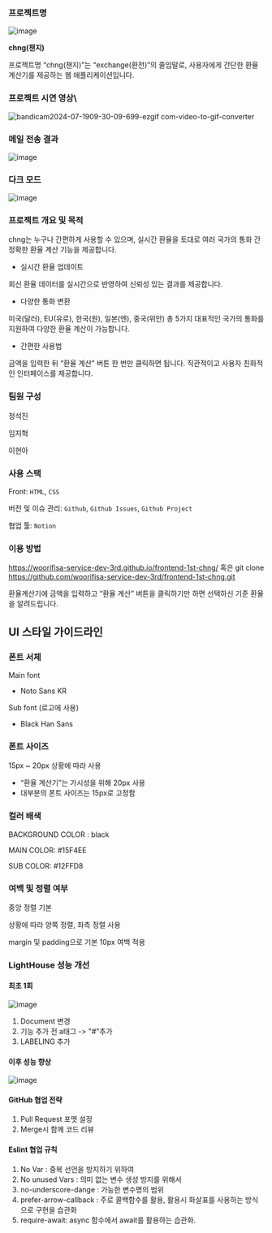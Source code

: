 ### 프로젝트명

![image](https://github.com/user-attachments/assets/71904e49-2002-445e-aaeb-6038e2c47832)


**chng(챈지)**

프로젝트명 “chng(챈지)”는 “exchange(환전)”의 줄임말로, 사용자에게 간단한 환율 계산기를 제공하는 웹 애플리케이션입니다.



### 프로젝트 시연 영상\
![bandicam2024-07-1909-30-09-699-ezgif com-video-to-gif-converter](https://github.com/user-attachments/assets/d009bed9-0213-4e7d-8dfb-ac2f047f2fd6)

### 메일 전송 결과
![image](https://github.com/user-attachments/assets/47bb866a-ed2b-4b9d-aa4d-e76e7c8ccccf)

### 다크 모드 
![image](https://github.com/user-attachments/assets/e98b6357-a0a0-4852-a9a8-ac9a3ea15d6d)


### 프로젝트 개요 및 목적

chng는 누구나 간편하게 사용할 수 있으며, 실시간 환율을 토대로 여러 국가의 통화 간 정확한 환율 계산 기능을 제공합니다.

- 실시간 환율 업데이트

회신 환율 데이터를 실시간으로 반영하여 신뢰성 있는 결과를 제공합니다.

- 다양한 통화 변환

미국(달러), EU(유로), 한국(원), 일본(엔), 중국(위안) 총 5가지 대표적인 국가의 통화를 지원하여 다양한 환율 계산이 가능합니다.

- 간편한 사용법

금액을 입력한 뒤 “환율 계산” 버튼 한 번만 클릭하면 됩니다. 직관적이고 사용자 친화적인 인터페이스를 제공합니다.

  

### 팀원 구성

정석진

임지혁

이현아

  

### 사용 스택

Front: `HTML`, `CSS`

버전 및 이슈 관리: `Github`, `Github Issues`, `Github Project`

협업 툴: `Notion`

  

### 이용 방법

https://woorifisa-service-dev-3rd.github.io/frontend-1st-chng/
혹은
git clone https://github.com/woorifisa-service-dev-3rd/frontend-1st-chng.git

환율계산기에 금액을 입력하고 “환율 계산” 버튼을 클릭하기만 하면 선택하신 기준 환율을 알려드립니다.

  

## UI 스타일 가이드라인

### 폰트 서체

Main font

- Noto Sans KR

Sub font (로고에 사용)

- Black Han Sans

  

### 폰트 사이즈

15px ~ 20px 상황에 따라 사용

- “환율 계산기”는 가시성을 위해 20px 사용
- 대부분의 폰트 사이즈는 15px로 고정함

  

### 컬러 배색

BACKGROUND COLOR : black

MAIN COLOR:  #15F4EE 

SUB COLOR: #12FFD8

  

### 여백 및 정렬 여부

중앙 정렬 기본

상황에 따라 양쪽 정렬, 좌측 정렬 사용

margin 및 padding으로 기본 10px 여백 적용


### LightHouse 성능 개선


#### 최초 1회
![image](https://github.com/woorifisa-service-dev-3rd/frontend-1st-chng/assets/123541776/560bd3cd-bb57-4094-b6b9-1c8a649a7b87)

1. Document 변경
2. 기능 추가 전 a태그 -> "#"추가
3. LABELING 추가

#### 이후 성능 향상

![image](https://github.com/woorifisa-service-dev-3rd/frontend-1st-chng/assets/123541776/7c186cdf-0006-41e3-b759-dc1acac28ba6)


#### GitHub 협업 전략
1. Pull Request 포멧 설정
2. Merge시 함께 코드 리뷰

#### Eslint 협업 규칙
1. No Var : 중복 선언을 방지하기 위하여
2. No unused Vars : 의미 없는 변수 생성 방지를 위해서
3. no-underscore-dange : 가능한 변수명의 범위
4. prefer-arrow-callback : 주로 콜백함수를 활용, 활용시 화살표를 사용하는 방식으로 구현을 습관화
5. require-await: async 함수에서 await를 활용하는 습관화.

